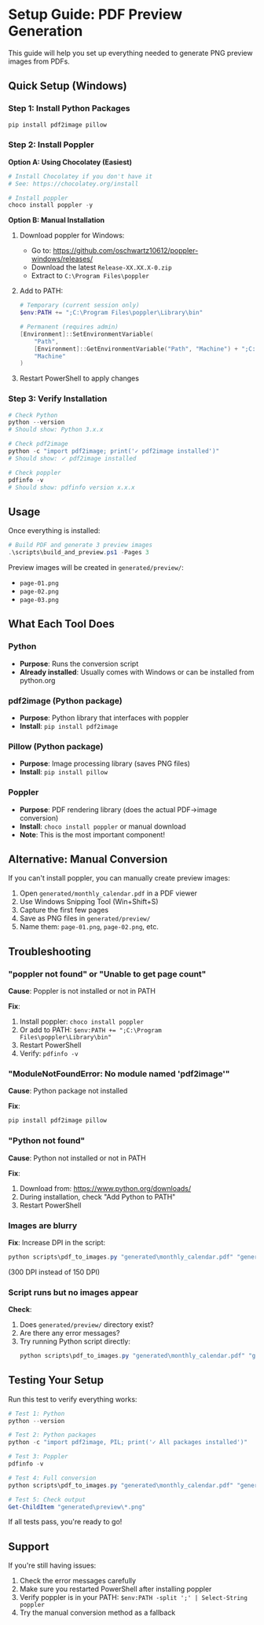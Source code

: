 # Setup Guide: PDF Preview Generation

This guide will help you set up everything needed to generate PNG preview images from PDFs.

## Quick Setup (Windows)

### Step 1: Install Python Packages
```powershell
pip install pdf2image pillow
```

### Step 2: Install Poppler

**Option A: Using Chocolatey (Easiest)**
```powershell
# Install Chocolatey if you don't have it
# See: https://chocolatey.org/install

# Install poppler
choco install poppler -y
```

**Option B: Manual Installation**
1. Download poppler for Windows:
   - Go to: https://github.com/oschwartz10612/poppler-windows/releases/
   - Download the latest `Release-XX.XX.X-0.zip`
   - Extract to `C:\Program Files\poppler`

2. Add to PATH:
   ```powershell
   # Temporary (current session only)
   $env:PATH += ";C:\Program Files\poppler\Library\bin"
   
   # Permanent (requires admin)
   [Environment]::SetEnvironmentVariable(
       "Path",
       [Environment]::GetEnvironmentVariable("Path", "Machine") + ";C:\Program Files\poppler\Library\bin",
       "Machine"
   )
   ```

3. Restart PowerShell to apply changes

### Step 3: Verify Installation
```powershell
# Check Python
python --version
# Should show: Python 3.x.x

# Check pdf2image
python -c "import pdf2image; print('✓ pdf2image installed')"
# Should show: ✓ pdf2image installed

# Check poppler
pdfinfo -v
# Should show: pdfinfo version x.x.x
```

## Usage

Once everything is installed:

```powershell
# Build PDF and generate 3 preview images
.\scripts\build_and_preview.ps1 -Pages 3
```

Preview images will be created in `generated/preview/`:
- `page-01.png`
- `page-02.png`
- `page-03.png`

## What Each Tool Does

### Python
- **Purpose**: Runs the conversion script
- **Already installed**: Usually comes with Windows or can be installed from python.org

### pdf2image (Python package)
- **Purpose**: Python library that interfaces with poppler
- **Install**: `pip install pdf2image`

### Pillow (Python package)
- **Purpose**: Image processing library (saves PNG files)
- **Install**: `pip install pillow`

### Poppler
- **Purpose**: PDF rendering library (does the actual PDF→image conversion)
- **Install**: `choco install poppler` or manual download
- **Note**: This is the most important component!

## Alternative: Manual Conversion

If you can't install poppler, you can manually create preview images:

1. Open `generated/monthly_calendar.pdf` in a PDF viewer
2. Use Windows Snipping Tool (Win+Shift+S)
3. Capture the first few pages
4. Save as PNG files in `generated/preview/`
5. Name them: `page-01.png`, `page-02.png`, etc.

## Troubleshooting

### "poppler not found" or "Unable to get page count"

**Cause**: Poppler is not installed or not in PATH

**Fix**:
1. Install poppler: `choco install poppler`
2. Or add to PATH: `$env:PATH += ";C:\Program Files\poppler\Library\bin"`
3. Restart PowerShell
4. Verify: `pdfinfo -v`

### "ModuleNotFoundError: No module named 'pdf2image'"

**Cause**: Python package not installed

**Fix**:
```powershell
pip install pdf2image pillow
```

### "Python not found"

**Cause**: Python not installed or not in PATH

**Fix**:
1. Download from: https://www.python.org/downloads/
2. During installation, check "Add Python to PATH"
3. Restart PowerShell

### Images are blurry

**Fix**: Increase DPI in the script:
```powershell
python scripts\pdf_to_images.py "generated\monthly_calendar.pdf" "generated\preview" 3 300
```
(300 DPI instead of 150 DPI)

### Script runs but no images appear

**Check**:
1. Does `generated/preview/` directory exist?
2. Are there any error messages?
3. Try running Python script directly:
   ```powershell
   python scripts\pdf_to_images.py "generated\monthly_calendar.pdf" "generated\preview" 3 150
   ```

## Testing Your Setup

Run this test to verify everything works:

```powershell
# Test 1: Python
python --version

# Test 2: Python packages
python -c "import pdf2image, PIL; print('✓ All packages installed')"

# Test 3: Poppler
pdfinfo -v

# Test 4: Full conversion
python scripts\pdf_to_images.py "generated\monthly_calendar.pdf" "generated\preview" 1 150

# Test 5: Check output
Get-ChildItem "generated\preview\*.png"
```

If all tests pass, you're ready to go!

## Support

If you're still having issues:
1. Check the error messages carefully
2. Make sure you restarted PowerShell after installing poppler
3. Verify poppler is in your PATH: `$env:PATH -split ';' | Select-String poppler`
4. Try the manual conversion method as a fallback
